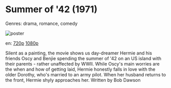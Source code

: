 # Summer of '42 (1971)

Genres: drama, romance, comedy

![poster](http://image.tmdb.org/t/p/w500/cJYezdxCKG2WuVJjKfnGPdVKtB0.jpg)

en:
  [720p](magnet:?xt=urn:btih:7C9AAEBF82258B66C0E53E9F0FF14306A1CE1A84&tr=udp://glotorrents.pw:6969/announce&tr=udp://tracker.opentrackr.org:1337/announce&tr=udp://torrent.gresille.org:80/announce&tr=udp://tracker.openbittorrent.com:80&tr=udp://tracker.coppersurfer.tk:6969&tr=udp://tracker.leechers-paradise.org:6969&tr=udp://p4p.arenabg.ch:1337&tr=udp://tracker.internetwarriors.net:1337)
  [1080p](magnet:?xt=urn:btih:91BC983EE4A402583CE5C57DE879757734D8476F&tr=udp://glotorrents.pw:6969/announce&tr=udp://tracker.opentrackr.org:1337/announce&tr=udp://torrent.gresille.org:80/announce&tr=udp://tracker.openbittorrent.com:80&tr=udp://tracker.coppersurfer.tk:6969&tr=udp://tracker.leechers-paradise.org:6969&tr=udp://p4p.arenabg.ch:1337&tr=udp://tracker.internetwarriors.net:1337)
  


Silent as a painting, the movie shows us day-dreamer Hermie and his friends Oscy and Benjie spending the summer of '42 on an US island with their parents - rather unaffected by WWII. While Oscy's main worries are the when and how of getting laid, Hermie honestly falls in love with the older Dorothy, who's married to an army pilot. When her husband returns to the front, Hermie shyly approaches her. Written by Bob Dawson